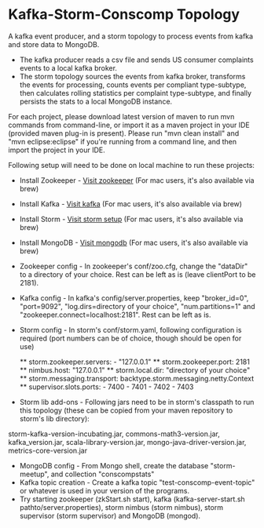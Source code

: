 Kafka-Storm-Conscomp Topology
=============================

A kafka event producer, and a storm topology to process events from kafka and store data to MongoDB. 
* The kafka producer reads a csv file and sends US consumer complaints events to a local kafka broker. 
* The storm topology sources the events from kafka broker, transforms the events for processing, counts events per compliant type-subtype, then calculates rolling statistics per complaint type-subtype, and finally persists the stats to a local MongoDB instance.

For each project, please download latest version of maven to run mvn commands from command-line, or import it as a maven project in your IDE (provided maven plug-in is present). Please run "mvn clean install" and "mvn eclipse:eclipse" if you're running from a command line, and then import the project in your IDE.

Following setup will need to be done on local machine to run these projects:
* Install Zookeeper - [Visit zookeeper](http://zookeeper.apache.org/doc/trunk/zookeeperStarted.html) (For mac users, it's also available via brew)
* Install Kafka - [Visit kafka](http://kafka.apache.org/documentation.html#quickstart) (For mac users, it's also available via brew)
* Install Storm - [Visit storm setup](http://ptgoetz.github.io/blog/2013/12/18/running-apache-storm-on-windows) (For mac users, it's also available via brew)
* Install MongoDB - [Visit mongodb](http://docs.mongodb.org/manual/tutorial/install-mongodb-on-windows/) (For mac users, it's also available via brew)
* Zookeeper config - In zookeeper's conf/zoo.cfg, change the "dataDir" to a directory of your choice. Rest can be left as is (leave clientPort to be 2181).
* Kafka config - In kafka's config/server.properties, keep "broker_id=0", "port=9092", "log.dirs=directory of your choice", "num.partitions=1" and "zookeeper.connect=localhost:2181". Rest can be left as is.
* Storm config - In storm's conf/storm.yaml, following configuration is required (port numbers can be of choice, though should be open for use)

    ** storm.zookeeper.servers:
         - "127.0.0.1"
    ** storm.zookeeper.port: 2181
    ** nimbus.host: "127.0.0.1"
    ** storm.local.dir: "directory of your choice"
    ** storm.messaging.transport: backtype.storm.messaging.netty.Context
    ** supervisor.slots.ports:
         - 7400
         - 7401
         - 7402
         - 7403

* Storm lib add-ons - Following jars need to be in storm's classpath to run this topology (these can be copied from your maven repository to storm's lib directory):

storm-kafka-version-incubating.jar, commons-math3-version.jar, kafka_version.jar, scala-library-version.jar, mongo-java-driver-version.jar, metrics-core-version.jar

* MongoDB config - From Mongo shell, create the database "storm-meetup", and collection "conscompstats"
* Kafka topic creation - Create a kafka topic "test-conscomp-event-topic" or whatever is used in your version of the programs.
* Try starting zookeeper (zkStart.sh start), kafka (kafka-server-start.sh pathto/server.properties), storm nimbus (storm nimbus), storm supervisor (storm supervisor) and MongoDB (mongod).

